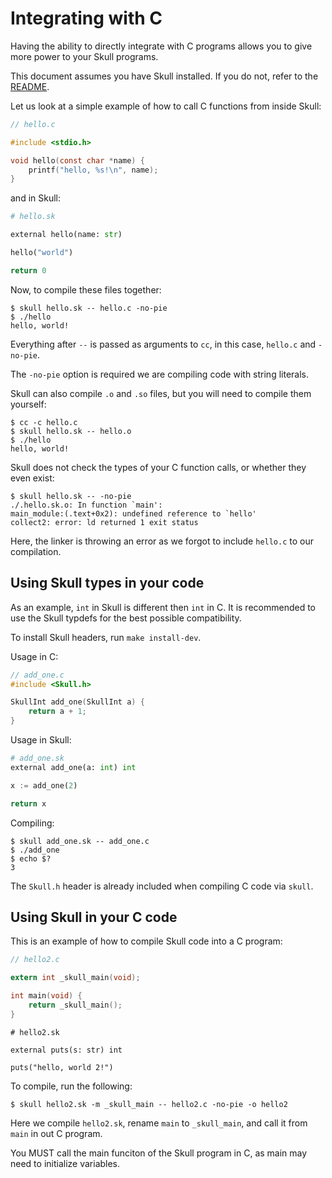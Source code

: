# Integrating with C

Having the ability to directly integrate with C programs allows you to give more power to your Skull programs.

This document assumes you have Skull installed. If you do not, refer to the [README](/README.md#setup).

Let us look at a simple example of how to call C functions from inside Skull:

```c
// hello.c

#include <stdio.h>

void hello(const char *name) {
	printf("hello, %s!\n", name);
}
```

and in Skull:

```python
# hello.sk

external hello(name: str)

hello("world")

return 0
```

Now, to compile these files together:

```
$ skull hello.sk -- hello.c -no-pie
$ ./hello
hello, world!
```

Everything after `--` is passed as arguments to `cc`, in this case, `hello.c` and `-no-pie`.

The `-no-pie` option is required we are compiling code with string literals.

Skull can also compile `.o` and `.so` files, but you will need to compile them yourself:

```
$ cc -c hello.c
$ skull hello.sk -- hello.o
$ ./hello
hello, world!
```

Skull does not check the types of your C function calls, or whether they even exist:

```
$ skull hello.sk -- -no-pie
./.hello.sk.o: In function `main':
main_module:(.text+0x2): undefined reference to `hello'
collect2: error: ld returned 1 exit status
```

Here, the linker is throwing an error as we forgot to include `hello.c` to our compilation.

## Using Skull types in your code

As an example, `int` in Skull is different then `int` in C. It is recommended to use the Skull typdefs for the best possible compatibility.

To install Skull headers, run `make install-dev`.

Usage in C:

```c
// add_one.c
#include <Skull.h>

SkullInt add_one(SkullInt a) {
	return a + 1;
}
```

Usage in Skull:

```python
# add_one.sk
external add_one(a: int) int

x := add_one(2)

return x
```

Compiling:

```
$ skull add_one.sk -- add_one.c
$ ./add_one
$ echo $?
3
```

The `Skull.h` header is already included when compiling C code via `skull`.

## Using Skull in your C code

This is an example of how to compile Skull code into a C program:

```c
// hello2.c

extern int _skull_main(void);

int main(void) {
	return _skull_main();
}
```

```
# hello2.sk

external puts(s: str) int

puts("hello, world 2!")
```

To compile, run the following:

```
$ skull hello2.sk -m _skull_main -- hello2.c -no-pie -o hello2
```

Here we compile `hello2.sk`, rename `main` to `_skull_main`, and call it from `main` in out C program.

You MUST call the main funciton of the Skull program in C, as main may need to initialize variables.